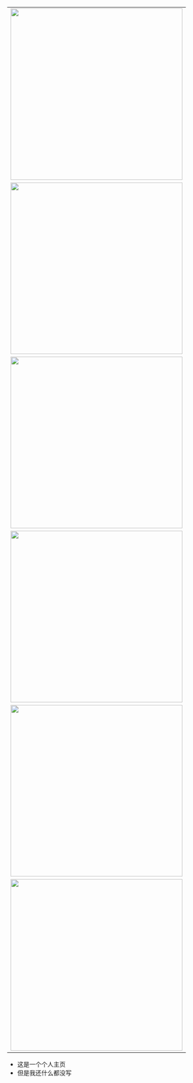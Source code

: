 <table align='right'>
<tr><td><img src="https://github-readme-stats.vercel.app/api?username=coperlm&count_private=true&show_icons=true&theme=cobalt" width="400"></td></tr>
<tr><td><img src="https://github-readme-stats.vercel.app/api/top-langs/?username=coperlm&layout=compact" width="400"></td></tr>
<tr><td><img src="https://github-profile-summary-cards.vercel.app/api/cards/profile-details?username=coperlm" width="400" /></td></tr>
<tr><td><img src="https://github-profile-trophy.vercel.app/?username=coperlm" width="400" /></td></tr>
<tr><td><img src="https://github-readme-activity-graph.vercel.app/graph?username=coperlm" width="400" /></td></tr>
<tr><td><img src="https://stats.justsong.cn/api/nowcoder?id=962349741" width="400" /></td></tr>
</table>


- 这是一个个人主页
- 但是我还什么都没写

<!--
**coperlm/coperlm** is a ✨ _special_ ✨ repository because its `README.md` (this file) appears on your GitHub profile.

Here are some ideas to get you started:

- 🔭 I’m currently working on ...
- 🌱 I’m currently learning ...
- 👯 I’m looking to collaborate on ...
- 🤔 I’m looking for help with ...
- 💬 Ask me about ...
- 📫 How to reach me: ...
- 😄 Pronouns: ...
- ⚡ Fun fact: ...
-->
